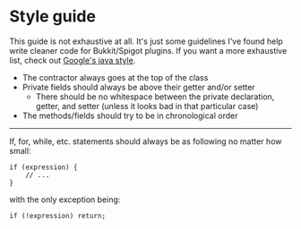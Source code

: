 # Style guide

This guide is not exhaustive at all. It's just some guidelines I've found help write cleaner code for Bukkit/Spigot plugins.
If you want a more exhaustive list, check out [Google's java style](https://google.github.io/styleguide/javaguide.html).

* The contractor always goes at the top of the class
* Private fields should always be above their getter and/or setter
  * There should be no whitespace between the private declaration, getter, and setter (unless it looks bad in that particular case)
* The methods/fields should try to be in chronological order
---
If, for, while, etc. statements should always be as following no matter how small:
```
if (expression) {
    // ...
}
```
with the only exception being:
```
if (!expression) return;
```

